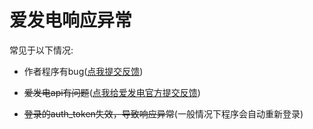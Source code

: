 # 爱发电响应异常

常见于以下情况:

* 作者程序有bug([点我提交反馈](https://github.com/sun589/AfdianBot-Core/issues))

* ~~爱发电api有问题~~([点我给爱发电官方提交反馈](https://afdian.com/message/27f7cea2370d11e8ae8852540025c377))

* ~~登录的auth_token失效，导致响应异常~~(一般情况下程序会自动重新登录)
